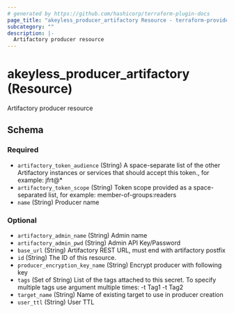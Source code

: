 ```yaml
---
# generated by https://github.com/hashicorp/terraform-plugin-docs
page_title: "akeyless_producer_artifactory Resource - terraform-provider-akeyless"
subcategory: ""
description: |-
  Artifactory producer resource
---
```


# akeyless_producer_artifactory (Resource)

Artifactory producer resource



<!-- schema generated by tfplugindocs -->
## Schema

### Required

- `artifactory_token_audience` (String) A space-separate list of the other Artifactory instances or services that should accept this token., for example: jfrt@*
- `artifactory_token_scope` (String) Token scope provided as a space-separated list, for example: member-of-groups:readers
- `name` (String) Producer name

### Optional

- `artifactory_admin_name` (String) Admin name
- `artifactory_admin_pwd` (String) Admin API Key/Password
- `base_url` (String) Artifactory REST URL, must end with artifactory postfix
- `id` (String) The ID of this resource.
- `producer_encryption_key_name` (String) Encrypt producer with following key
- `tags` (Set of String) List of the tags attached to this secret. To specify multiple tags use argument multiple times: -t Tag1 -t Tag2
- `target_name` (String) Name of existing target to use in producer creation
- `user_ttl` (String) User TTL


